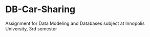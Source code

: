 # DB-Car-Sharing
Assignment for Data Modeling and Databases subject at Innopolis University, 3rd semester
